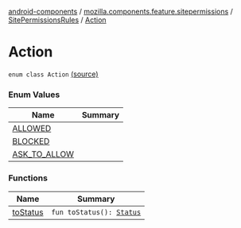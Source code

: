 [android-components](../../../index.md) / [mozilla.components.feature.sitepermissions](../../index.md) / [SitePermissionsRules](../index.md) / [Action](./index.md)

# Action

`enum class Action` [(source)](https://github.com/mozilla-mobile/android-components/blob/master/components/feature/sitepermissions/src/main/java/mozilla/components/feature/sitepermissions/SitePermissionsRules.kt#L40)

### Enum Values

| Name | Summary |
|---|---|
| [ALLOWED](-a-l-l-o-w-e-d.md) |  |
| [BLOCKED](-b-l-o-c-k-e-d.md) |  |
| [ASK_TO_ALLOW](-a-s-k_-t-o_-a-l-l-o-w.md) |  |

### Functions

| Name | Summary |
|---|---|
| [toStatus](to-status.md) | `fun toStatus(): `[`Status`](../../-site-permissions/-status/index.md) |
